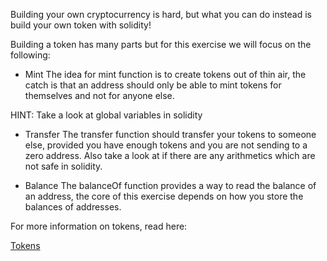 Building your own cryptocurrency is hard, but what you can do instead is build your own token with solidity!

Building a token has many parts but for this exercise we will focus on the following:

- Mint
  The idea for mint function is to create tokens out of thin air, the catch is that an address should only be able to mint tokens for themselves and not for anyone else.

HINT: Take a look at global variables in solidity

- Transfer
  The transfer function should transfer your tokens to someone else, provided you have enough tokens and you are not sending to a zero address. Also take a look at if there are any arithmetics which are not safe in solidity.

- Balance
  The balanceOf function provides a way to read the balance of an address, the core of this exercise depends on how you store the balances of addresses.

For more information on tokens, read here:

[Tokens](https://ethereum.org/en/developers/docs/standards/tokens/erc-20/)
